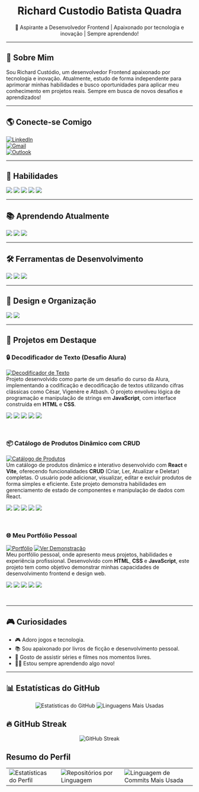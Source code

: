 <!-- Profile Header / Cabeçalho do Perfil -->
<h1 align="center">
    Richard Custodio Batista Quadra  
</h1>

<p align="center">
    🚀 Aspirante a Desenvolvedor Frontend | Apaixonado por tecnologia e inovação | Sempre aprendendo!
</p>

---

## 🚀 Sobre Mim  
Sou Richard Custódio, um desenvolvedor Frontend apaixonado por tecnologia e inovação. Atualmente, estudo de forma independente para aprimorar minhas habilidades e busco oportunidades para aplicar meu conhecimento em projetos reais. Sempre em busca de novos desafios e aprendizados!

---

## 🌎 Conecte-se Comigo   
[![LinkedIn](https://img.shields.io/badge/LinkedIn-0077B5?style=for-the-badge&logo=linkedin&logoColor=white)](https://www.linkedin.com/in/richard-custodio-batista-quadra-279391312/)  
[![Gmail](https://img.shields.io/badge/Gmail-D14836?style=for-the-badge&logo=gmail&logoColor=white)](mailto:rc.custodio078@gmail.com)  
[![Outlook](https://img.shields.io/badge/Outlook-0078D4?style=for-the-badge&logo=microsoft-outlook&logoColor=white)](mailto:rc.custodio@outlook.com)  

---

## 🏅 Habilidades

<p align="left">
  <img src="https://img.shields.io/badge/HTML5-Básico-orange?style=for-the-badge&logo=html5&logoColor=white" />
  <img src="https://img.shields.io/badge/CSS3-Básico-blue?style=for-the-badge&logo=css3&logoColor=white" />
  <img src="https://img.shields.io/badge/JavaScript-Básico-yellow?style=for-the-badge&logo=javascript&logoColor=black" />
  <img src="https://img.shields.io/badge/React.js-Básico-blue?style=for-the-badge&logo=react&logoColor=white" />
  <img src="https://img.shields.io/badge/Git-Básico-lightgrey?style=for-the-badge&logo=git&logoColor=white" />
</p>

---

## 📚 Aprendendo Atualmente

<p align="left">
  <img src="https://img.shields.io/badge/TypeScript-Aprendendo-yellow?style=for-the-badge&logo=typescript&logoColor=white" />
  <img src="https://img.shields.io/badge/Redux-Aprendendo-orange?style=for-the-badge&logo=redux&logoColor=white" />
  <img src="https://img.shields.io/badge/MySQL-Aprendendo-blueviolet?style=for-the-badge&logo=mysql&logoColor=white" />
</p>

---

## 🛠️ Ferramentas de Desenvolvimento  
<p align="left">
  <img src="https://img.shields.io/badge/VS%20Code-007ACC?style=for-the-badge&logo=visual-studio-code&logoColor=white" />
  <img src="https://img.shields.io/badge/Git-F05032?style=for-the-badge&logo=git&logoColor=white" />
  <img src="https://img.shields.io/badge/GitHub-181717?style=for-the-badge&logo=github&logoColor=white" />
</p>

---

## 🎨 Design e Organização  
<p align="left">
  <img src="https://img.shields.io/badge/Figma-F24E1E?style=for-the-badge&logo=figma&logoColor=white" />
  <img src="https://img.shields.io/badge/Trello-0052CC?style=for-the-badge&logo=trello&logoColor=white" />
</p>

---

## 🎯 Projetos em Destaque

### 🔒 Decodificador de Texto (Desafio Alura)
[![Decodificador de Texto](https://img.shields.io/badge/Ver%20Código-blue?style=for-the-badge&logo=github)](https://github.com/richardcustodio/Decodificador-de-Texto)
<br>
Projeto desenvolvido como parte de um desafio do curso da Alura, implementando a codificação e decodificação de textos utilizando cifras clássicas como César, Vigenère e Atbash. O projeto envolveu lógica de programação e manipulação de strings em **JavaScript**, com interface construída em **HTML** e **CSS**.
<p align="left">
  <img src="https://img.shields.io/badge/HTML5-E34F26?style=for-the-badge&logo=html5&logoColor=white" />
  <img src="https://img.shields.io/badge/CSS3-1572B6?style=for-the-badge&logo=css3&logoColor=white" />
  <img src="https://img.shields.io/badge/JavaScript-F7DF1E?style=for-the-badge&logo=javascript&logoColor=black" />
  <img src="https://img.shields.io/badge/React-61DAFB?style=for-the-badge&logo=react&logoColor=black" />
  <img src="https://img.shields.io/badge/Vite-B73BFE?style=for-the-badge&logo=vite&logoColor=white" />
</p>
<br>

### 📦 Catálogo de Produtos Dinâmico com CRUD
[![Catálogo de Produtos](https://img.shields.io/badge/Ver%20Código-blue?style=for-the-badge&logo=github)](https://github.com/richardcustodio/Catalogo-de-Produtos)
<br>
Um catálogo de produtos dinâmico e interativo desenvolvido com **React** e **Vite**, oferecendo funcionalidades **CRUD** (Criar, Ler, Atualizar e Deletar) completas. O usuário pode adicionar, visualizar, editar e excluir produtos de forma simples e eficiente. Este projeto demonstra habilidades em gerenciamento de estado de componentes e manipulação de dados com React.
<p align="left">
  <img src="https://img.shields.io/badge/HTML5-E34F26?style=for-the-badge&logo=html5&logoColor=white" />
  <img src="https://img.shields.io/badge/CSS3-1572B6?style=for-the-badge&logo=css3&logoColor=white" />
  <img src="https://img.shields.io/badge/JavaScript-F7DF1E?style=for-the-badge&logo=javascript&logoColor=black" />
  <img src="https://img.shields.io/badge/React-61DAFB?style=for-the-badge&logo=react&logoColor=black" />
  <img src="https://img.shields.io/badge/Vite-B73BFE?style=for-the-badge&logo=vite&logoColor=white" />
</p>
<br>

### 🌐 Meu Portfólio Pessoal
[![Portfólio](https://img.shields.io/badge/Ver%20Código-blue?style=for-the-badge&logo=github)](https://github.com/richardcustodio/Portfolio)
[![Ver Demonstração](https://img.shields.io/badge/Ver%20Demonstração-green?style=for-the-badge&logo=web)](https://richardcustodio.github.io/Portfolio/)
<br>
Meu portfólio pessoal, onde apresento meus projetos, habilidades e experiência profissional. Desenvolvido com **HTML**, **CSS** e **JavaScript**, este projeto tem como objetivo demonstrar minhas capacidades de desenvolvimento frontend e design web.
<p align="left">
  <img src="https://img.shields.io/badge/HTML5-E34F26?style=for-the-badge&logo=html5&logoColor=white" />
  <img src="https://img.shields.io/badge/CSS3-1572B6?style=for-the-badge&logo=css3&logoColor=white" />
  <img src="https://img.shields.io/badge/JavaScript-F7DF1E?style=for-the-badge&logo=javascript&logoColor=black" />
  <img src="https://img.shields.io/badge/React-61DAFB?style=for-the-badge&logo=react&logoColor=black" />
  <img src="https://img.shields.io/badge/Vite-B73BFE?style=for-the-badge&logo=vite&logoColor=white" />
</p>
<br>

---

## 🎮 Curiosidades  
- 🎮 Adoro jogos e tecnologia.  
- 📚 Sou apaixonado por livros de ficção e desenvolvimento pessoal.  
- 🎥 Gosto de assistir séries e filmes nos momentos livres.  
- 🧙️‍♂️ Estou sempre aprendendo algo novo!  

---

## 📊 Estatísticas do GitHub

<div align="center">
  <img src="https://github-readme-stats.vercel.app/api?username=richardcustodio&show_icons=true&theme=dark" alt="Estatísticas do GitHub" />
  <img src="https://github-readme-stats.vercel.app/api/top-langs/?username=richardcustodio&layout=compact&theme=dark" alt="Linguagens Mais Usadas" />
</div>

## 🔥 GitHub Streak

<div align="center">
  <img src="https://streak-stats.demolab.com?user=richardcustodio&theme=dark&hide_border=true" alt="GitHub Streak" />
</div>

## Resumo do Perfil

<div align="center">
  <table>
    <tr>
      <td>
        <img src="http://github-profile-summary-cards.vercel.app/api/cards/stats?username=richardcustodio&theme=dark" alt="Estatísticas do Perfil" />
      </td>
      <td>
        <img src="http://github-profile-summary-cards.vercel.app/api/cards/repos-per-language?username=richardcustodio&hide=Html&theme=dark" alt="Repositórios por Linguagem" />
      </td>
      <td>
        <img src="http://github-profile-summary-cards.vercel.app/api/cards/most-commit-language?username=richardcustodio&theme=dark" alt="Linguagem de Commits Mais Usada" />
      </td>
    </tr>
  </table>
</div>
